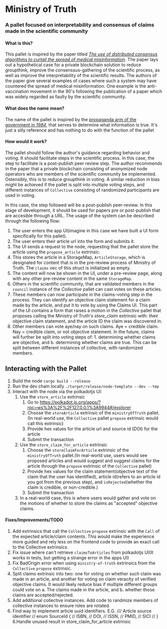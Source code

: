 # Ministry of Truth #

### A pallet focused on interpretability and consensus of claims made in the scientific community ###

#### What is this? ####
This pallet is inspired by the paper titled [*The use of distributed consensus algorithms to curtail the spread of medical misinformation*](https://www.ijam-web.org/article.asp?issn=2455-5568;year=2019;volume=5;issue=2;spage=93;epage=99;aulast=Plaza). The paper lays out a hypothetical case for a private blockchain solution to reduce groupthink, improve the consenssus-gathering of the scientific process, as well as improve the interpretability of the scientific results. The authors of the paper give several examples of cases where such a system may have countered the spread of medical misinformation. One example is the anti-vaccination movement in the 90's following the publication of a paper which was widely regarded as faulty by the scientific community.

#### What does the name mean? ####
The name of the pallet is inspired by the [propaganda arm of the government in *1984*](https://en.wikipedia.org/wiki/Ministries_of_Nineteen_Eighty-Four#Ministry_of_Truth), that serves to determine what information is true. It's just a silly reference and has nothing to do with the function of the pallet

#### How would it work? ####
The pallet should follow the author's guidance regarding behavior and voting. It should facilitate steps in the scientific process. In this case, the step to facilitate is a post-publish peer review step. The author recommends in the paper that a private blockchain consisting of anonymized node operators who are members of the scientific community be implemented. Ostensibly, this is to reduce groupthink in voting. A similar reduction in bias might be achieved if the pallet is split into multiple voting steps, and different instances of `Collective` consisting of randomized participants are used in voting. 

 In this case, the step followed will be a post-publish peer-review. In this stage of development, it should be used for papers pre or post-publish that are accesible through a URL. The usage of the system can be described through the following flow:

1. The user enters the app UI(imagine in this case we have built a UI form specifically for this pallet).
2. The user enters their article url into the form and submits it.
3. The UI sends a request to the node, requesting that the pallet store the article using the `propose_article` extrinsic.
4. This stores the article in a StorageMap, `ArticleStorage`, which is designated for content that is in the pre-review process of Ministry of Truth. The `claims` vec of this struct is initialized as empty.
5. The content will now be shown in the UI, under a pre-review page, along with any other pre-review content in the same `StorageMap`.
6. Others in the scientific community, that are validated members in the `council` instance of the *Collective* pallet can cast votes on these articles.
7. These members can now participate in the claims-voting step in the process. They can identify an objective claim statement for a claim made by the article, and put it to vote by using the Claims UI. This part of the UI contains a form that raises a motion in the *Collective* pallet that proposes calling the Ministry of Truth's *store_claim* extrinsic with: their objective claim statement, and the article ID the claim was discovered in.
8. Other members can vote aye/nay on such claims. Aye = credible claim. Nay = credible claim, or not objective statement. In the future, claims will further be split into voting steps of: 1. determining whether claims are objective, and b. determining whether claims are true. This can be split between different instances of collective, with randomized members.

## Interacting with the Pallet ##
1. Build the node `cargo build --release`
2. Run the dev chain locally `./target/release/node-template --dev --tmp`
3. Interact with the node via the polkadotjs UI:
	1. Use the `store_article` extrinsic
		1. Go to https://polkadot.js.org/apps/?rpc=ws%3A%2F%2F127.0.0.1%3A9944#/explorer
		2. Choose the `storeArticle` extrinsic of the `ministryOfTruth` pallet.(In real-world use, the `Collective` pallet `propose` extrinsic would call this extrinsic)
		3. Provide hex values for the article url and source id (DOI) for the article
		4. Submit the transaction
	2. Use the `store_claim_for_article` extrinsic
		1. Choose the `storeClaimForArticle` extrinsic of the `ministryOfTruth` pallet.(In real-world use, users would see proposed articles and would suggest and suggest claims for the article through the `propose` extrinsic of the `Collective` pallet)
		2. Provide hex values for the claim statement(objective text of the claim that the user has identified), article id(refers to an article id you got from the previous step), and `isRejected`(whether the claim is credible, or non-credible.)
		3. Submit the transaction
	3. In a real-world case, this is where users would gather and vote on the motions of whether to store the claims as "accepted" objective claims.

#### Fixes/Improvements/TODO ####
1. Add extrinsics that call the `Collective` `propose` extrinsic with the `Call` of the expected article/claim contents. This would make the experience more guided and rely less on the frontend code to provide an exact call to the Collective extrinsics. 
2. Fix issue where can't retrieve `claimsToArticles` from polkadotjs UI(It works in tests, but getting a strange error in the apps UI)
3. Fix BadOrigin error when using `ministry-of-truth` extrinsics from the `Collective` `propose` extrinsic.
4. Split claims extrinsic into two: one for voting on whether such claim was made in an article, and another for voting on claim veracity of verified objective claims. It would likely reduce bias if multiple different groups could vote on a. The claims made in the article, and b. whether those claims are accepted/rejected.
5. Add additional collective instances. Add code to randmize members of collective instances to ensure roles are rotated. 
6. Find way to implement article uuid identifiers. E.G.
	/// Article source identifier 
	// enum SourceId {
	// 	ISBN,
	// 	DOI,
	// 	ISSN,
	// 	PMID,
	// 	SICI
	// }
6.Handle unused result in store_claim_for_article extrinsic